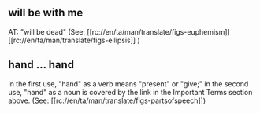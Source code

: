 ## will be with me ##

AT: "will be dead" (See: [[rc://en/ta/man/translate/figs-euphemism]]  [[rc://en/ta/man/translate/figs-ellipsis]] )

## hand … hand ##

in the first use, "hand" as a verb means "present" or "give;" in the second use, "hand" as a noun is covered by the link in the Important Terms section above. (See: [[rc://en/ta/man/translate/figs-partsofspeech]])